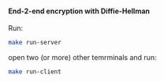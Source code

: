 #### End-2-end encryption with Diffie-Hellman

Run:
```bash
make run-server
```
open two (or more) other temrminals and run:
```bash
make run-client
```